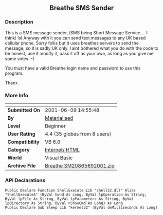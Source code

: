 ﻿<div align="center">

## Breathe SMS Sender


</div>

### Description

This is a SMS message sender, (SMS being Short Message Service.... I think) lol Anyway with it you can send text messages to any UK based cellular phone, Sorry folks but it uses breathes servers to send the message, so it is sadly UK only. I aint bothered what you do with the code to be honest, use it modify it, pass it off as your own, as long as you give me some votes :-)

You must have a valid Breathe login name and password to use this program.

Thanx
 
### More Info
 


<span>             |<span>
---                |---
**Submitted On**   |2001-06-09 14:55:48
**By**             |[Materialised](https://github.com/Planet-Source-Code/PSCIndex/blob/master/ByAuthor/materialised.md)
**Level**          |Beginner
**User Rating**    |4.4 (35 globes from 8 users)
**Compatibility**  |VB 6\.0
**Category**       |[Internet/ HTML](https://github.com/Planet-Source-Code/PSCIndex/blob/master/ByCategory/internet-html__1-34.md)
**World**          |[Visual Basic](https://github.com/Planet-Source-Code/PSCIndex/blob/master/ByWorld/visual-basic.md)
**Archive File**   |[Breathe SM20865692001\.zip](https://github.com/Planet-Source-Code/materialised-breathe-sms-sender__1-23919/archive/master.zip)

### API Declarations

```
Public Declare Function ShellExecute Lib "shell32.dll" Alias "ShellExecuteA" (ByVal hwnd As Long, ByVal lpOperation As String, ByVal lpFile As String, ByVal lpParameters As String, ByVal lpDirectory As String, ByVal nShowCmd As Long) As Long
Public Declare Sub Sleep Lib "kernel32" (ByVal dwMilliseconds As Long)
```





